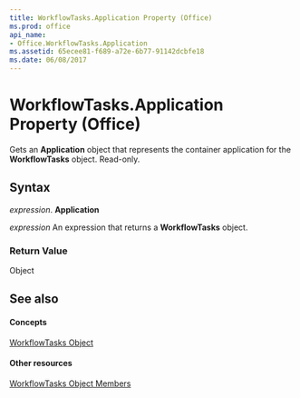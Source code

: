 ```yaml
---
title: WorkflowTasks.Application Property (Office)
ms.prod: office
api_name:
- Office.WorkflowTasks.Application
ms.assetid: 65ecee81-f689-a72e-6b77-91142dcbfe18
ms.date: 06/08/2017
---
```



# WorkflowTasks.Application Property (Office)

Gets an  **Application** object that represents the container application for the **WorkflowTasks** object. Read-only.


## Syntax

 _expression_. **Application**

 _expression_ An expression that returns a **WorkflowTasks** object.


### Return Value

Object


## See also


#### Concepts


[WorkflowTasks Object](workflowtasks-object-office.md)
#### Other resources


[WorkflowTasks Object Members](workflowtasks-members-office.md)

